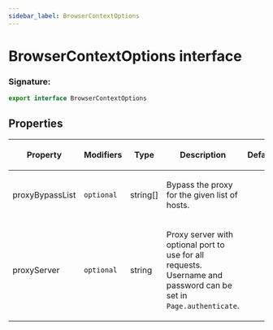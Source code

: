 ```yaml
---
sidebar_label: BrowserContextOptions
---
```


# BrowserContextOptions interface

### Signature:

```typescript
export interface BrowserContextOptions
```

## Properties

<table><thead><tr><th>

Property

</th><th>

Modifiers

</th><th>

Type

</th><th>

Description

</th><th>

Default

</th></tr></thead>
<tbody><tr><td>

<span id="proxybypasslist">proxyBypassList</span>

</td><td>

`optional`

</td><td>

string\[\]

</td><td>

Bypass the proxy for the given list of hosts.

</td><td>

</td></tr>
<tr><td>

<span id="proxyserver">proxyServer</span>

</td><td>

`optional`

</td><td>

string

</td><td>

Proxy server with optional port to use for all requests. Username and password can be set in `Page.authenticate`.

</td><td>

</td></tr>
</tbody></table>
